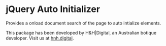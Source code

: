 # jQuery Auto Initializer

Provides a onload document search of the page to auto intialize elements.

This package has been developed by H&H|Digital, an Australian botique developer. Visit us at [hnh.digital](http://hnh.digital).

